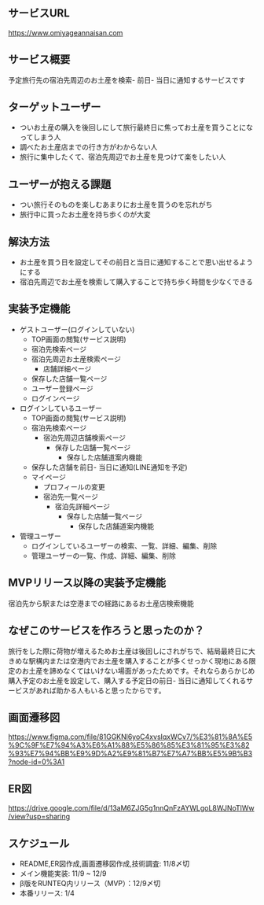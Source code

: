 ## サービスURL
https://www.omiyageannaisan.com
## サービス概要
予定旅行先の宿泊先周辺のお土産を検索- 前日- 当日に通知するサービスです
## ターゲットユーザー
- ついお土産の購入を後回しにして旅行最終日に焦ってお土産を買うことになってしまう人
- 調べたお土産店までの行き方がわからない人
- 旅行に集中したくて、宿泊先周辺でお土産を見つけて楽をしたい人
## ユーザーが抱える課題
- つい旅行そのものを楽しむあまりにお土産を買うのを忘れがち
- 旅行中に買ったお土産を持ち歩くのが大変
## 解決方法
- お土産を買う日を設定してその前日と当日に通知することで思い出せるようにする
- 宿泊先周辺でお土産を検索して購入することで持ち歩く時間を少なくできる
## 実装予定機能
- ゲストユーザー(ログインしていない)
  - TOP画面の閲覧(サービス説明)
  - 宿泊先検索ページ
  - 宿泊先周辺お土産検索ページ
    - 店舗詳細ページ
  - 保存した店舗一覧ページ
  - ユーザー登録ページ
  - ログインページ
- ログインしているユーザー
  - TOP画面の閲覧(サービス説明)
  - 宿泊先検索ページ
    - 宿泊先周辺店舗検索ページ
      - 保存した店舗一覧ページ
        - 保存した店舗道案内機能
  - 保存した店舗を前日- 当日に通知(LINE通知を予定)
  - マイページ
    - プロフィールの変更
    - 宿泊先一覧ページ
      - 宿泊先詳細ページ
        - 保存した店舗一覧ページ
          - 保存した店舗道案内機能
- 管理ユーザー
  - ログインしているユーザーの検索、一覧、詳細、編集、削除
  - 管理ユーザーの一覧、作成、詳細、編集、削除
## MVPリリース以降の実装予定機能
宿泊先から駅または空港までの経路にあるお土産店検索機能
## なぜこのサービスを作ろうと思ったのか？
旅行をした際に荷物が増えるためお土産は後回しにされがちで、結局最終日に大きめな駅構内または空港内でお土産を購入することが多くせっかく現地にある限定のお土産を諦めなくてはいけない場面があったためです。それならあらかじめ購入予定のお土産を設定して、購入する予定日の前日- 当日に通知してくれるサービスがあれば助かる人もいると思ったからです。
## 画面遷移図
https://www.figma.com/file/81GGKNl6yoC4xvsIqxWCv7/%E3%81%8A%E5%9C%9F%E7%94%A3%E6%A1%88%E5%86%85%E3%81%95%E3%82%93%E7%94%BB%E9%9D%A2%E9%81%B7%E7%A7%BB%E5%9B%B3?node-id=0%3A1
## ER図
https://drive.google.com/file/d/13aM6ZJG5g1nnQnFzAYWLgoL8WJNoTlWw/view?usp=sharing
## スケジュール
- README,ER図作成,画面遷移図作成,技術調査: 11/8〆切
- メイン機能実装: 11/9 ~ 12/9
- β版をRUNTEQ内リリース（MVP）：12/9〆切
- 本番リリース: 1/4
